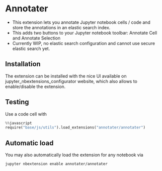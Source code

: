 Annotater
===========

- This extension lets you annotate Jupyter notebook cells / code and store the annotations in an elastic search index.
- This adds two buttons to your Jupyter notebook toolbar: Annotate Cell and Annotate Selection
- Currently WIP, no elastic search configuration and cannot use secure elastic search yet.


Installation
------------

The extension can be installed with the nice UI available on jupyter_nbextensions_configurator website, which also allows to enable/disable the extension.


Testing
-------

Use a code cell with

```python
%%javascript
require("base/js/utils").load_extensions("annotater/annotater")
```


Automatic load
--------------

You may also automatically load the extension for any notebook via

```bash
jupyter nbextension enable annotater/annotater
```

